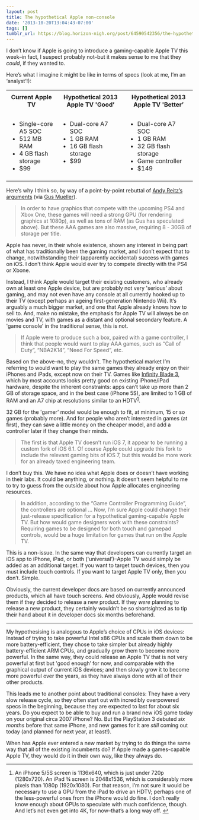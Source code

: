 ```yaml
---
layout: post
title: The hypothetical Apple non-console
date: '2013-10-20T13:04:43-07:00'
tags: []
tumblr_url: https://blog.horizon-nigh.org/post/64590542356/the-hypothetical-apple-non-console
---
```

I don’t know if Apple is going to introduce a gaming-capable Apple TV this week–in fact, I suspect probably not–but it makes sense to me that they _could_, if they wanted to.

Here’s what I imagine it might be like in terms of specs (look at me, I’m an ‘analyst’!):

<table> <tr> <th style="vertical-align: top; padding: 0.5em;">Current Apple TV</th> <th style="vertical-align: top; padding: 0.5em;">Hypothetical 2013 Apple TV  
'Good’</th> <th style="vertical-align: top; padding: 0.5em;">Hypothetical 2013 Apple TV  
'Better’</th> </tr> <tr> <td style="vertical-align: top; padding: 0.5em;"> 
  <ul>
<li> Single-core A5 SOC </li>
<li> 512 MB RAM </li>
<li> 4 GB flash storage </li>
<li> $99 </li>
  </ul>
 </td> <td style="vertical-align: top; padding: 0.5em;"> 
   <ul>
<li> Dual-core A7 SOC </li>
<li> 1 GB RAM </li>
<li> 16 GB flash storage </li>
<li> $99 </li>
</ul>
 </td> <td style="vertical-align: top; padding: 0.5em;"> 
   <ul>
<li> Dual-core A7 SOC </li>
<li> 1 GB RAM </li>
<li> 32 GB flash storage </li>
<li> Game controller </li>
<li> $149 </li>
</ul>
 </td> </tr> </table>

Here’s why I think so, by way of a point-by-point rebuttal of [Andy Reitz’s arguments](http://redefine.dyndns.org/~andyr/blog/archives/2013/10/apple-tv-and-ga.html) (via [Gus Mueller](http://shapeof.com/archives/2013/10/andy_reitz_on_apple_tv_and_gaming.html)).

> In order to have graphics that compete with the upcoming PS4 and Xbox One, these games will need a strong GPU (for rendering graphics at 1080p), as well as tons of RAM (as Gus has speculated above). But these AAA games are also massive, requiring 8 - 30GB of storage per title.

Apple has never, in their whole existence, shown any interest in being part of what has traditionally been the gaming market, and I don’t expect that to change, notwithstanding their (apparently accidental) success with games on iOS. I don’t think Apple would ever try to compete directly with the PS4 or Xbone.

Instead, I think Apple would target their existing customers, who already own at least one Apple device, but are probably not very 'serious’ about gaming, and may not even have any console at all currently hooked up to their TV (except perhaps an ageing first-generation Nintendo Wii). It’s arguably a much bigger market, and one that Apple already knows how to sell to. And, make no mistake, the emphasis for Apple TV will always be on movies and TV, with games as a distant and optional secondary feature. A 'game console’ in the traditional sense, this is not.

> If Apple were to produce such a box, paired with a game controller, I think that people would want to play AAA games, such as “Call of Duty”, “NBA2K14”, “Need For Speed”, etc.

Based on the above–no, they wouldn’t. The hypothetical market I’m referring to would want to play the same games they already enjoy on their iPhones and iPads, except now on their TV. Games like [Infinity Blade 3](https://itunes.apple.com/us/app/infinity-blade-iii/id610003290?mt=8), which by most accounts looks pretty good on existing iPhone/iPad hardware, despite the inherent constraints: apps can’t take up more than 2 GB of storage space, and in the best case (iPhone 5S), are limited to 1 GB of RAM and an A7 chip at resolutions similar to an HDTV<sup id="fnref:1"><a href="#fn:1" class="footnote-ref" role="doc-noteref">1</a></sup>.

32 GB for the 'gamer’ model would be enough to fit, at minimum, 15 or so games (probably more). And for people who aren’t interested in games (at first), they can save a little money on the cheaper model, and add a controller later if they change their minds.

> The first is that Apple TV doesn’t run iOS 7, it appear to be running a custom fork of iOS 6.1. Of course Apple could upgrade this fork to include the relevant gaming bits of iOS 7, but this would be more work for an already taxed engineering team.

I don’t buy this. We have no idea what Apple does or doesn’t have working in their labs. It could be anything, or nothing. It doesn’t seem helpful to me to try to guess from the outside about how Apple allocates engineering resources.

> In addition, according to the “Game Controller Programming Guide”, the controllers are optional … Now, I’m sure Apple could change their just-release specification for a hypothetical gaming-capable Apple TV. But how would game designers work with these constraints? Requiring games to be designed for both touch and gamepad controls, would be a huge limitation for games that run on the Apple TV.

This is a non-issue. In the same way that developers can currently target an iOS app to iPhone, iPad, or both ('universal’)–Apple TV would simply be added as an additional target. If you want to target touch devices, then you must include touch controls. If you want to target Apple TV only, then you don’t. Simple.

Obviously, the current developer docs are based on currently announced products, which all have touch screens. And obviously, Apple would revise them if they decided to release a new product. If they _were_ planning to release a new product, they certainly wouldn’t be so shortsighted as to tip their hand about it in developer docs six months beforehand.

* * *

My hypothesising is analogous to Apple’s choice of CPUs in iOS devices: Instead of trying to take powerful Intel x86 CPUs and scale them down to be more battery-efficient, they chose to take simpler but already highly battery-efficient ARM CPUs, and gradually grow them to become more powerful. In the same way, they could release an Apple TV that is not very powerful at first but 'good enough’ for now, and comparable with the graphical output of current iOS devices; and then slowly grow it to become more powerful over the years, as they have always done with all of their other products.

This leads me to another point about traditional consoles: They have a very slow release cycle, so they often start out with incredibly overpowered specs in the beginning, because they are expected to last for about six years. Do you expect to be able to buy and run a brand new iOS game today on your original circa 2007 iPhone? No. But the PlayStation 3 debuted _six months_ before that same iPhone, and new games for it are _still_ coming out today (and planned for next year, at least!).

When has Apple ever entered a new market by trying to do things the same way that all of the existing incumbents do? If Apple made a games-capable Apple TV, they would do it in their own way, like they always do.

* * *

1. An iPhone 5/5S screen is 1136x640, which is just under 720p (1280x720). An iPad ¾ screen is 2048x1536, which is considerably more pixels than 1080p (1920x1080). For that reason, I’m not sure it would be necessary to use a GPU from the iPad to drive an HDTV; perhaps one of the less-powerful ones from the iPhone would do fine. I don’t really know enough about GPUs to speculate with much confidence, though. And let’s not even get into 4K, for now–that’s a long way off.&nbsp;[↩︎](#fnref:1)

